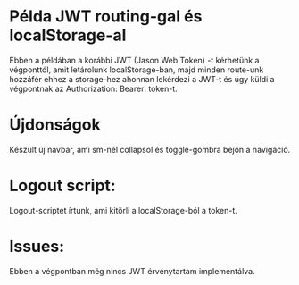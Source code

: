 # Példa JWT routing-gal és localStorage-al
Ebben a példában a korábbi JWT (Jason Web Token) -t kérhetünk a végponttól,
amit letárolunk localStorage-ban, majd minden route-unk hozzáfér ehhez a storage-hez
ahonnan lekérdezi a JWT-t és úgy küldi a végpontnak az Authorization: Bearer: token-t.

# Újdonságok
Készült új navbar, ami sm-nél collapsol és toggle-gombra bejön a navigáció.

# Logout script:
Logout-scriptet írtunk, ami kitörli a localStorage-ból a token-t.

# Issues:
Ebben a végpontban még nincs JWT érvénytartam implementálva.
